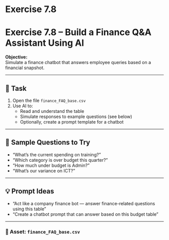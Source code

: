 # Exercise 7.8

# Exercise 7.8 – Build a Finance Q&A Assistant Using AI

**Objective:**  
Simulate a finance chatbot that answers employee queries based on a financial snapshot.

---

## 📝 Task

1. Open the file `finance_FAQ_base.csv`
2. Use AI to:
   - Read and understand the table
   - Simulate responses to example questions (see below)
   - Optionally, create a prompt template for a chatbot

---

## 🎯 Sample Questions to Try

- “What’s the current spending on training?”
- “Which category is over budget this quarter?”
- “How much under budget is Admin?”
- “What’s our variance on ICT?”

---

## 💡 Prompt Ideas

- “Act like a company finance bot — answer finance-related questions using this table”
- “Create a chatbot prompt that can answer based on this budget table”

---

### 📁 Asset: `finance_FAQ_base.csv`


